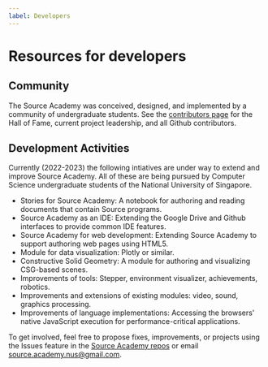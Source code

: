 ```yaml
---
label: Developers
---
```


# Resources for developers

## Community

The Source Academy was conceived, designed, and implemented by a community of undergraduate students. See the [contributors page](https://sourceacademy.org/contributors) for the Hall of Fame, current project leadership, and all Github contributors.

## Development Activities

Currently (2022-2023) the following intiatives are under way to extend and improve
Source Academy. All of these are being pursued by Computer Science undergraduate
students of the National University of Singapore.

- Stories for Source Academy: A notebook for authoring and reading documents that contain
Source programs.
- Source Academy as an IDE: Extending the Google Drive and Github interfaces to provide
common IDE features.
- Source Academy for web development: Extending Source Academy to support authoring web
pages using HTML5.
- Module for data visualization: Plotly or similar.
- Constructive Solid Geometry: A module for authoring and visualizing CSG-based scenes.
- Improvements of tools: Stepper, environment visualizer, achievements, robotics.
- Improvements and extensions of existing modules: video, sound, graphics processing.
- Improvements of language implementations: Accessing the browsers' native JavaScript
execution for performance-critical applications.

To get involved, feel free to propose fixes, improvements, or projects using the Issues feature in the [Source Academy repos](https://github.com/source-academy) or email [source.academy.nus@gmail.com](mailto:source.academy.nus@gmail.com).